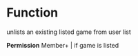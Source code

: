 # Function
unlists an existing listed game from user list

**Permission**
Member+ | if game is listed
